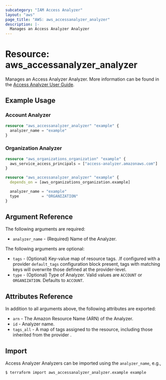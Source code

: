 ```yaml
---
subcategory: "IAM Access Analyzer"
layout: "aws"
page_title: "AWS: aws_accessanalyzer_analyzer"
description: |-
  Manages an Access Analyzer Analyzer
---
```


# Resource: aws_accessanalyzer_analyzer

Manages an Access Analyzer Analyzer. More information can be found in the [Access Analyzer User Guide](https://docs.aws.amazon.com/IAM/latest/UserGuide/what-is-access-analyzer.html).

## Example Usage

### Account Analyzer

```terraform
resource "aws_accessanalyzer_analyzer" "example" {
  analyzer_name = "example"
}
```

### Organization Analyzer

```terraform
resource "aws_organizations_organization" "example" {
  aws_service_access_principals = ["access-analyzer.amazonaws.com"]
}

resource "aws_accessanalyzer_analyzer" "example" {
  depends_on = [aws_organizations_organization.example]

  analyzer_name = "example"
  type          = "ORGANIZATION"
}
```

## Argument Reference

The following arguments are required:

* `analyzer_name` - (Required) Name of the Analyzer.

The following arguments are optional:

* `tags` - (Optional) Key-value map of resource tags. .If configured with a provider `default_tags` configuration block present, tags with matching keys will overwrite those defined at the provider-level.
* `type` - (Optional) Type of Analyzer. Valid values are `ACCOUNT` or `ORGANIZATION`. Defaults to `ACCOUNT`.

## Attributes Reference

In addition to all arguments above, the following attributes are exported:

* `arn` - The Amazon Resource Name (ARN) of the Analyzer.
* `id` - Analyzer name.
* `tags_all` - A map of tags assigned to the resource, including those inherited from the provider .

## Import

Access Analyzer Analyzers can be imported using the `analyzer_name`, e.g.,

```
$ terraform import aws_accessanalyzer_analyzer.example example
```
